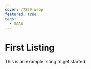 ```yaml
---
cover: /7829.webp
featured: true
tags:
  - SAAS
---
```


# First Listing

This is an example listing to get started.
